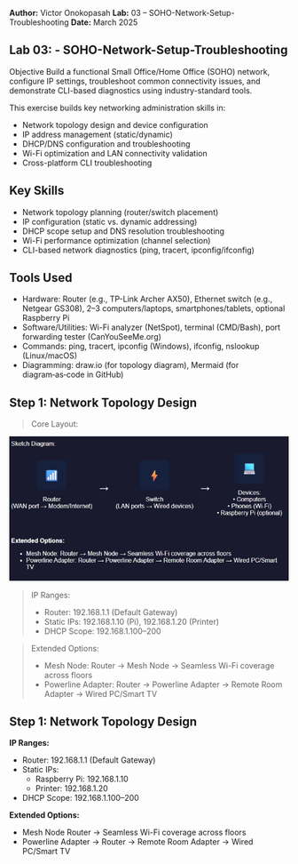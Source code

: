 **Author:** Victor Onokopasah
**Lab:** 03 – SOHO-Network-Setup-Troubleshooting
**Date:** March 2025

## Lab 03: - SOHO-Network-Setup-Troubleshooting
Objective
Build a functional Small Office/Home Office (SOHO) network, configure IP settings, troubleshoot common connectivity issues, and demonstrate CLI-based diagnostics using industry-standard tools.

This exercise builds key networking administration skills in:

- Network topology design and device configuration
- IP address management (static/dynamic)
- DHCP/DNS configuration and troubleshooting
- Wi-Fi optimization and LAN connectivity validation
- Cross-platform CLI troubleshooting
  
## Key Skills
- Network topology planning (router/switch placement)
- IP configuration (static vs. dynamic addressing)
- DHCP scope setup and DNS resolution troubleshooting
- Wi-Fi performance optimization (channel selection)
- CLI-based network diagnostics (ping, tracert, ipconfig/ifconfig)
  
## Tools Used
- Hardware: Router (e.g., TP-Link Archer AX50), Ethernet switch (e.g., Netgear GS308), 2–3 computers/laptops, smartphones/tablets, optional Raspberry Pi
- Software/Utilities: Wi-Fi analyzer (NetSpot), terminal (CMD/Bash), port forwarding tester (CanYouSeeMe.org)
- Commands: ping, tracert, ipconfig (Windows), ifconfig, nslookup (Linux/macOS)
- Diagramming: draw.io (for topology diagram), Mermaid (for diagram‑as‑code in GitHub)

## Step 1: Network Topology Design  
> Core Layout:

![Network Topology Design](Images/topology-design.jpg)

> IP Ranges:
> - Router: 192.168.1.1 (Default Gateway)
> - Static IPs: 192.168.1.10 (Pi), 192.168.1.20 (Printer)
> - DHCP Scope: 192.168.1.100–200

> Extended Options:  
> - Mesh Node: Router → Mesh Node → Seamless Wi-Fi coverage across floors  
> - Powerline Adapter: Router → Powerline Adapter → Remote Room Adapter → Wired PC/Smart TV

## Step 1: Network Topology Design

**IP Ranges:**
- Router: 192.168.1.1 (Default Gateway)
- Static IPs:
  - Raspberry Pi: 192.168.1.10
  - Printer: 192.168.1.20
- DHCP Scope: 192.168.1.100–200

**Extended Options:**
- Mesh Node Router → Seamless Wi-Fi coverage across floors
- Powerline Adapter → Router → Remote Room Adapter → Wired PC/Smart TV

